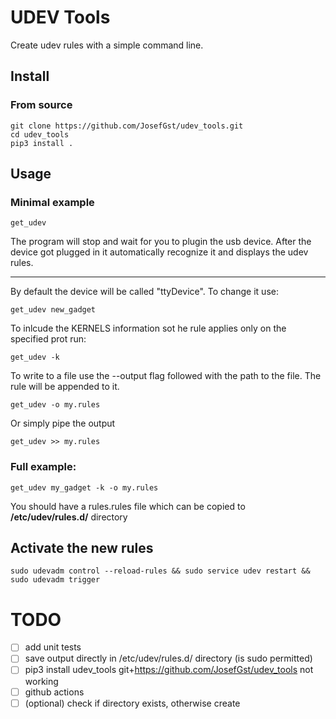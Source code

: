 # UDEV Tools

Create udev rules with a simple command line.

## Install 
<!-- ### With pip
    pip3 install udev_tools git+https://github.com/JosefGst/udev_tools -->

### From source
    git clone https://github.com/JosefGst/udev_tools.git
    cd udev_tools
    pip3 install .

## Usage
### Minimal example

    get_udev

The program will stop and wait for you to plugin the usb device. After the device got plugged in it automatically recognize it and displays the udev rules. 

---
By default the device will be called "ttyDevice". To change it use:

    get_udev new_gadget

To inlcude the KERNELS information sot he rule applies only on the specified prot run:

    get_udev -k

To write to a file use the --output flag followed with the path to the file. The rule will be appended to it.

    get_udev -o my.rules

Or simply pipe the output

    get_udev >> my.rules

### Full example:

    get_udev my_gadget -k -o my.rules

You should have a rules.rules file which can be copied to **/etc/udev/rules.d/** directory

## Activate the new rules 

    sudo udevadm control --reload-rules && sudo service udev restart && sudo udevadm trigger

# TODO

- [ ] add unit tests
- [ ] save output directly in /etc/udev/rules.d/ directory (is sudo permitted)
- [ ] pip3 install udev_tools git+https://github.com/JosefGst/udev_tools not working
- [ ] github actions
- [ ] (optional) check if directory exists, otherwise create